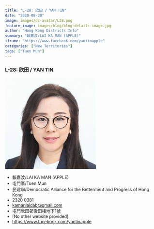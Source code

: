 ```yaml
---
title: "L-28: 欣田 / YAN TIN"
date: "2020-08-20"
image: images/dc-avatar/L28.png
feature_image: images/blog/blog-details-image.jpg
author: "Hong Kong Districts Info"
summary: "賴嘉汶/LAI KA MAN (APPLE)"
iframe: "https://www.facebook.com/yantinapple"
categories: ["New Territories"]
tags: ["Tuen Mun"]
---
```


### L-28: 欣田 / YAN TIN  
![](/images/dc-avatar/L28.png)  

 - 賴嘉汶/LAI KA MAN (APPLE)  
 - 屯門區/Tuen Mun  
 - 民建聯/Democratic Alliance for the Betterment and Progress of Hong Kong  
 - 2320 0381  
 - kamanlaidab@gmail.com  
 - 屯門欣田邨俊田樓地下1號  
 - [No other website provided]  
 - https://www.facebook.com/yantinapple
